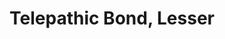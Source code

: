 ---
title: "Telepathic Bond, Lesser"

spell:
  schools:
    - name:        "Divination"
      subschools:  []
      descriptors: ["Mind-Affecting"]
  classes:
    - name:  "Cleric"
      abbr:  "Clr"
      level: 3
    - name:  "Sorcerer/Wizard"
      abbr:  "Sor/Wiz"
      level: 3
  domains:
    - name:  "Mind"
      abbr:  "Mind"
      level: 3
  components:         [V, S]
  castingTime:        "1 standard action"
  range:              "30 ft."
  target:             "You and one willing creature within 30 ft."
  duration:           "10 min./level"
  savingThrow:        "None"
  spellResistance:    "No"
  description:        |
    You forge a telepathic bond with another creature with an Intelligence score of 6 or higher. The bond can be established only with a willing subject. You can communicate telepathically through the bond regardless of language. No special power or influence is established as a result of the bond. Once the bond is formed, it works over any distance (although not from one plane to another).
---